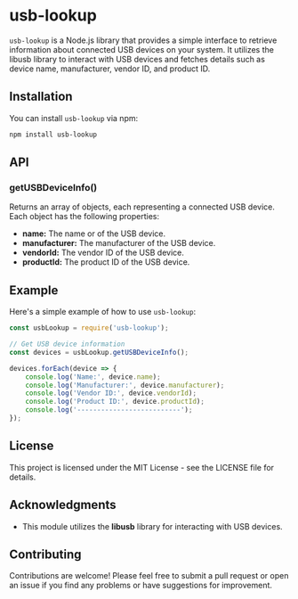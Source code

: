 # usb-lookup

`usb-lookup` is a Node.js library that provides a simple interface to retrieve information about connected USB devices on your system. It utilizes the libusb library to interact with USB devices and fetches details such as device name, manufacturer, vendor ID, and product ID.

## Installation

You can install `usb-lookup` via npm:
```bash
npm install usb-lookup
```

## API

### getUSBDeviceInfo()

Returns an array of objects, each representing a connected USB device. Each object has the following properties:

- **name:** The name or of the USB device.
- **manufacturer:** The manufacturer of the USB device.
- **vendorId:** The vendor ID of the USB device.
- **productId:** The product ID of the USB device.

## Example

Here's a simple example of how to use `usb-lookup`:
```javascript
const usbLookup = require('usb-lookup');

// Get USB device information
const devices = usbLookup.getUSBDeviceInfo();

devices.forEach(device => {
    console.log('Name:', device.name);
    console.log('Manufacturer:', device.manufacturer);
    console.log('Vendor ID:', device.vendorId);
    console.log('Product ID:', device.productId);
    console.log('--------------------------');
});
```
## License

This project is licensed under the MIT License - see the LICENSE file for details.

## Acknowledgments

- This module utilizes the **libusb** library for interacting with USB devices.

## Contributing

Contributions are welcome! Please feel free to submit a pull request or open an issue if you find any problems or have suggestions for improvement.
